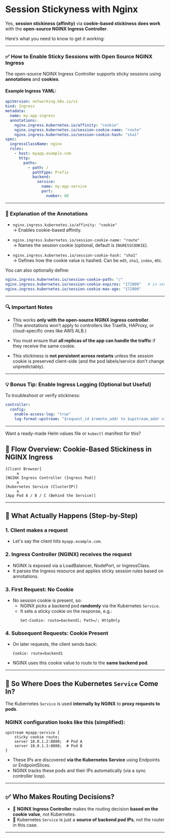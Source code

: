 # Session Stickyness with Nginx 

Yes, **session stickiness (affinity)** via **cookie-based stickiness** **does work** with the **open-source NGINX Ingress Controller**.

Here’s what you need to know to get it working:

---

### ✅ How to Enable Sticky Sessions with Open Source NGINX Ingress

The open-source NGINX Ingress Controller supports sticky sessions using **annotations** and **cookies**.

#### Example Ingress YAML:

```yaml
apiVersion: networking.k8s.io/v1
kind: Ingress
metadata:
  name: my-app-ingress
  annotations:
    nginx.ingress.kubernetes.io/affinity: "cookie"
    nginx.ingress.kubernetes.io/session-cookie-name: "route"
    nginx.ingress.kubernetes.io/session-cookie-hash: "sha1"
spec:
  ingressClassName: nginx
  rules:
    - host: myapp.example.com
      http:
        paths:
          - path: /
            pathType: Prefix
            backend:
              service:
                name: my-app-service
                port:
                  number: 80
```

---

### 🧠 Explanation of the Annotations

- `nginx.ingress.kubernetes.io/affinity: "cookie"`  
  → Enables cookie-based affinity.

- `nginx.ingress.kubernetes.io/session-cookie-name: "route"`  
  → Names the session cookie (optional, default is `INGRESSCOOKIE`).

- `nginx.ingress.kubernetes.io/session-cookie-hash: "sha1"`  
  → Defines how the cookie value is hashed. Can be `md5`, `sha1`, `index`, etc.

You can also optionally define:
```yaml
nginx.ingress.kubernetes.io/session-cookie-path: "/"
nginx.ingress.kubernetes.io/session-cookie-expires: "172800"   # in seconds
nginx.ingress.kubernetes.io/session-cookie-max-age: "172800"
```

---

### 🔍 Important Notes

- This works **only with the open-source NGINX ingress controller**.  
  (The annotations won’t apply to controllers like Traefik, HAProxy, or cloud-specific ones like AWS ALB.)

- You must ensure that **all replicas of the app can handle the traffic** if they receive the same cookie.

- This stickiness is **not persistent across restarts** unless the session cookie is preserved client-side (and the pod labels/service don't change unpredictably).

---

### 💡 Bonus Tip: Enable Ingress Logging (Optional but Useful)
To troubleshoot or verify stickiness:
```yaml
controller:
  config:
    enable-access-log: "true"
    log-format-upstream: "$request_id $remote_addr to $upstream_addr via $cookie_route"
```

---

Want a ready-made Helm values file or `kubectl` manifest for this?
## 🧭 Flow Overview: Cookie-Based Stickiness in NGINX Ingress

```
[Client Browser] 
     ⇅
[NGINX Ingress Controller (Ingress Pod)]
     ⇅
[Kubernetes Service (ClusterIP)]
     ⇅
[App Pod A / B / C (Behind the Service)]
```

---

## 🔁 What Actually Happens (Step-by-Step)

### 1. **Client makes a request**
- Let's say the client hits `myapp.example.com`.

### 2. **Ingress Controller (NGINX) receives the request**
- NGINX is exposed via a LoadBalancer, NodePort, or IngressClass.
- It parses the Ingress resource and applies sticky session rules based on annotations.

### 3. **First Request: No Cookie**
- No session cookie is present, so:
  - NGINX picks a backend pod **randomly** via the Kubernetes `Service`.
  - It sets a sticky cookie on the response, e.g.:
    ```
    Set-Cookie: route=backend1; Path=/; HttpOnly
    ```

### 4. **Subsequent Requests: Cookie Present**
- On later requests, the client sends back:
  ```
  Cookie: route=backend1
  ```
- NGINX uses this cookie value to route to the **same backend pod**.

---

## 🔎 So Where Does the Kubernetes `Service` Come In?

The Kubernetes `Service` is used **internally by NGINX** to **proxy requests to pods**.

### NGINX configuration looks like this (simplified):

```nginx
upstream myapp-service {
    sticky cookie route;
    server 10.0.1.2:8080;  # Pod A
    server 10.0.1.3:8080;  # Pod B
}
```

- These IPs are discovered **via the Kubernetes Service** using Endpoints or EndpointSlices.
- NGINX tracks these pods and their IPs automatically (via a sync controller loop).

---

## ✅ Who Makes Routing Decisions?

- 🔸 **NGINX Ingress Controller** makes the routing decision **based on the cookie value**, not Kubernetes.
- 🔹 Kubernetes `Service` is just a **source of backend pod IPs**, not the router in this case.

---

